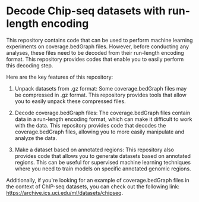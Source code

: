 # Decode Chip-seq datasets with run-length encoding

This repository contains code that can be used to perform machine learning experiments on coverage.bedGraph files. However, before conducting any analyses, these files need to be decoded from their run-length encoding format. This repository provides codes that enable you to easily perform this decoding step.

Here are the key features of this repository:

1. Unpack datasets from .gz format: Some coverage.bedGraph files may be compressed in .gz format. This repository provides tools that allow you to easily unpack these compressed files.

2. Decode coverage.bedGraph files: The coverage.bedGraph files contain data in a run-length encoding format, which can make it difficult to work with the data. This repository provides code that decodes the coverage.bedGraph files, allowing you to more easily manipulate and analyze the data.

3. Make a dataset based on annotated regions: This repository also provides code that allows you to generate datasets based on annotated regions. This can be useful for supervised machine learning techniques where you need to train models on specific annotated genomic regions.

Additionally, if you're looking for an example of coverage.bedGraph files in the context of ChIP-seq datasets, you can check out the following link: https://archive.ics.uci.edu/ml/datasets/chipseq.
